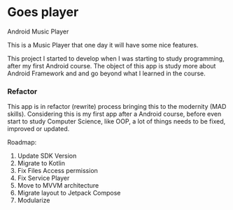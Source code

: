 # Goes player
Android Music Player

This is a Music Player that one day it will have some nice features.

This project I started to develop when I was starting to study programming, after my first Android course.
The object of this app is study more about Android Framework and and go beyond what I learned in the course.

### Refactor
This app is in refactor (rewrite) process bringing this to the modernity (MAD skills).
Considering this is my first app after a Android course, before even start to study Computer Science, like OOP, a lot of things needs to be fixed, improved or updated.

Roadmap:
1. Update SDK Version
2. Migrate to Kotlin
3. Fix Files Access permission
4. Fix Service Player
5. Move to MVVM architecture
6. Migrate layout to Jetpack Compose
7. Modularize